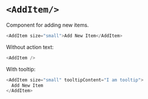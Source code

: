 # `<AddItem/>`

Component for adding new items.

```js
<AddItem size="small">Add New Item</AddItem>
```

Without action text:

```js
<AddItem />
```

With tooltip:

```js
<AddItem size="small" tooltipContent="I am tooltip">
  Add New Item
</AddItem>
```

